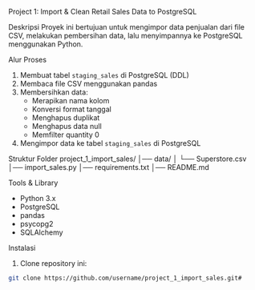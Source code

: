Project 1: Import & Clean Retail Sales Data to PostgreSQL

Deskripsi
Proyek ini bertujuan untuk mengimpor data penjualan dari file CSV, melakukan pembersihan data, lalu menyimpannya ke PostgreSQL menggunakan Python.

Alur Proses
1. Membuat tabel `staging_sales` di PostgreSQL (DDL)
2. Membaca file CSV menggunakan pandas
3. Membersihkan data:
   - Merapikan nama kolom
   - Konversi format tanggal
   - Menghapus duplikat
   - Menghapus data null
   - Memfilter quantity 0
4. Mengimpor data ke tabel `staging_sales` di PostgreSQL

Struktur Folder
project_1_import_sales/
│── data/
│ └── Superstore.csv
│── import_sales.py
│── requirements.txt
│── README.md

Tools & Library
- Python 3.x
- PostgreSQL
- pandas
- psycopg2
- SQLAlchemy

Instalasi
1. Clone repository ini:
```bash
git clone https://github.com/username/project_1_import_sales.git#